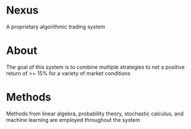 # Nexus
A proprietary algorithmic trading system

# About
The goal of this system is to combine multiple strategies to net a positive return of >= 15% 
for a variety of market conditions

# Methods
Methods from linear algebra, probability theory, stochastic calculus, and machine learning are employed throughout the system
